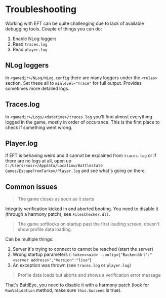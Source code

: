 # Troubleshooting

Working with EFT can be quite challenging due to lack of available debugging
tools. Couple of things you can do:

1. Enable NLog loggers
2. Read `traces.log`
3. Read `player.log`

## NLog loggers

In `<gamedir>/NLog/NLog.config` there are many loggers under the `<rules>`
section. Set these all to `minlevel="Trace"` for full output. Provides
sometimes more detailed logs.

## Traces.log

In `<gamedir>/Logs/<datetime>/traces.log` you'll find almost everything logged
in the game, mostly in order of occurance. This is the first place to check if
something went wrong.

## Player.log

If EFT is behaving weird and it cannot be explained from `traces.log` or if
there are no logs at all, open up 
`C:/Users/<usr>/Appdata/LocalLow/Battlestate Games/EscapeFromTarkov/Player.log`
and see what's going on there.

## Common issues

> The game closes as soon as it starts

Integrity verification kicked in and aborted booting. You need to disable it
(through a harmony patch), see `FilesChecker.dll`.

> The game softlocks on startup past the first loading screen, doesn't show
> profile data loading.

Can be multiple things:

1. Server it's trying to connect to cannot be reached (start the server)
2. Wrong startup parameters
(`-token=<uid> -config={"BackendUrl":"<server address>","Version":"live"`)
3. An exception was thrown (see `traces.log` or `player.log`)

> Profile data loads but aborts and shows a verification error message

That's BattlEye, you need to disable it with a harmony patch (look for
`RunValidation` method, make sure `this.Succeed` is true).
